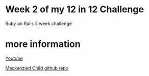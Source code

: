 # Week 2 of my 12 in 12 Challenge

Ruby on Rails 5 week challenge

# more information

[Youtube](https://www.youtube.com/watch?v=BI_VnnOLSKY)

[Mackenzied Child github repo](https://github.com/mackenziechild/blog)
